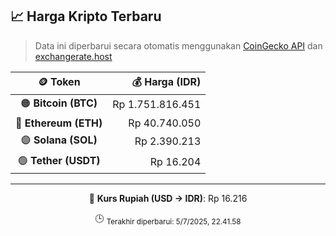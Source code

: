 

<!-- HARGA_KRIPTO -->
## 📈 Harga Kripto Terbaru

> Data ini diperbarui secara otomatis menggunakan [CoinGecko API](https://www.coingecko.com/) dan [exchangerate.host](https://exchangerate.host/)

<div align="center">

| 🪙 Token | 💰 Harga (IDR) |
|:------:|---------------:|
| 🟠 **Bitcoin (BTC)**   | Rp 1.751.816.451 |
| 🔵 **Ethereum (ETH)**  | Rp 40.740.050 |
| 🟣 **Solana (SOL)**    | Rp 2.390.213 |
| 🟢 **Tether (USDT)**   | Rp 16.204 |

---

💱 **Kurs Rupiah (USD → IDR)**: Rp 16.216

🕒 <sub>Terakhir diperbarui: 5/7/2025, 22.41.58</sub>

</div>
<!-- /HARGA_KRIPTO -->